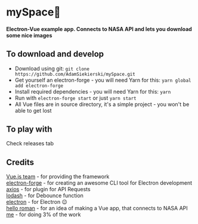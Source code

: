 # mySpace🚀
#### Electron-Vue example app. Connects to NASA API and lets you download some nice images

## To download and develop
- Download using git: `git clone https://github.com/AdamSiekierski/mySpace.git`
- Get yourself an electron-forge - you will need Yarn for this: `yarn global add electron-forge`
- Install required dependencies - you will need Yarn for this: `yarn`
- Run with `electron-forge start` or just `yarn start`
- All Vue files are in source directory, it's a simple project - you won't be able to get lost

## To play with
Check releases tab

## Credits
[Vue.js team](https://github.com/vuejs/vue) - for providing the framework <br>
[electron-forge](https://github.com/electron-userland/electron-forge) - for creating an awesome CLI tool for Electron development <br>
[axios](https://github.com/axios/axios) - for plugin for API Requests <br>
[lodash](https://github.com/lodash/lodash) - for Debounce function <br>
[electron](https://github.com/electron/electron) - for Electron 😉 <br>
[hello roman](https://github.com/helloroman) - for an idea of making a Vue app, that connects to NASA API <br>
[me](https://adamsiekierski.github.io) - for doing 3% of the work <br>
